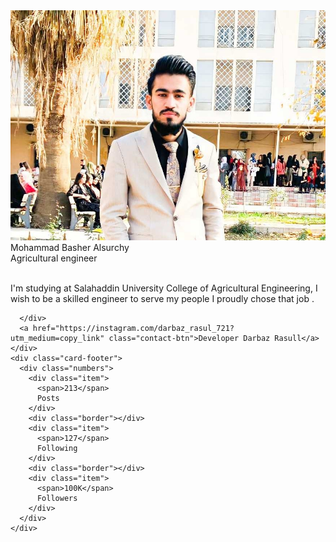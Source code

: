 <!DOCTYPE html>
<html dir="eng">
<head>
  <meta charset="UTF-8">
  <meta name="viewport" content="width=device-width, initial-scale=1.0">
  <title>my profile</title>
  <link href="http://services.webchin.org/web-fonts/web-font?font=UniQAIDAR_MUHAMMAD" rel="stylesheet" type="text/css">
 
  <link rel="stylesheet" href="https://cdnjs.cloudflare.com/ajax/libs/font-awesome/5.14.0/css/all.min.css"/>
  <link rel="stylesheet" href="style.css">
  <link rel="preconnect" href="https://fonts.gstatic.com" crossorigin>
  <link href="https://fonts.googleapis.com/css2?family=Kaushan+Script&display=swap" rel="stylesheet"
</head>
<body>
  <div class="profile-card">
    <div class="card-header">
      <div class="pic">
        <img src="./mohamd.jpg" alt="">
      </div>
      <div class="name">Mohammad Basher Alsurchy</div>
      <div class="desc">Agricultural engineer</div>
      <br>
      <span class="dar">
       <p class="dar"> I'm studying at Salahaddin University College of Agricultural Engineering, I wish to be a skilled engineer to serve  my people  I proudly chose  that job . </p>
      </span>
      <div class="sm">
        <a href="https://www.facebook.com/mohammad.basheralsurchy" class="fab fa-facebook-f"></a>
        <a href="https://www.snapchat.com/add/mohammadsurch20?share_id=4vrdNgzyK9A&locale=en-GB" class="fab fa-snapchat"></a>
        <a href="https://instagram.com/muhamad_surchi12?utm_medium=copy_link" class="fab fa-instagram"></a>

      </div>
      <a href="https://instagram.com/darbaz_rasul_721?utm_medium=copy_link" class="contact-btn">Developer Darbaz Rasull</a>
    </div>
    <div class="card-footer">
      <div class="numbers">
        <div class="item">
          <span>213</span>
          Posts
        </div>
        <div class="border"></div>
        <div class="item">
          <span>127</span>
          Following
        </div>
        <div class="border"></div>
        <div class="item">
          <span>100K</span>
          Followers
        </div>
      </div>
    </div>
  </div>
</body>
</html>
